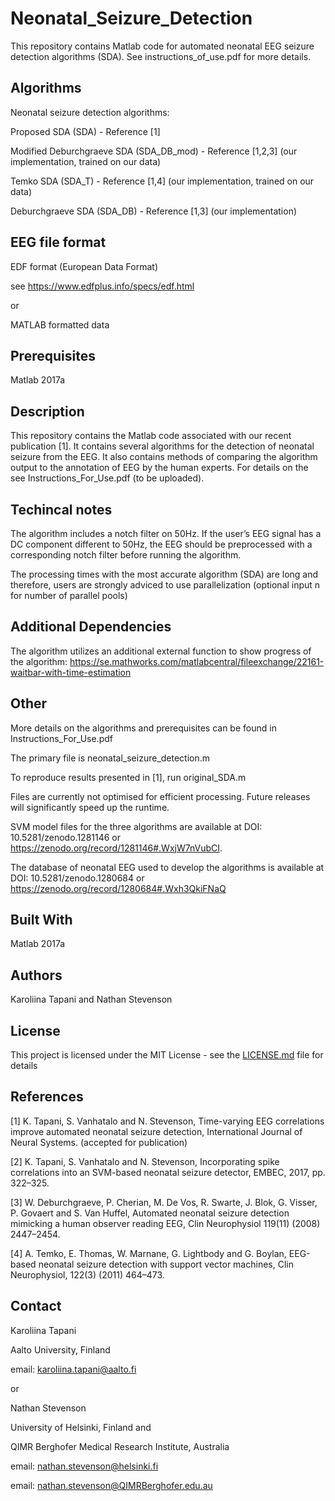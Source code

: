# Neonatal_Seizure_Detection

This repository contains Matlab code for automated neonatal EEG seizure detection algorithms (SDA). 
See instructions_of_use.pdf for more details.

## Algorithms

Neonatal seizure detection algorithms:

Proposed SDA (SDA) - Reference [1] 

Modified Deburchgraeve SDA (SDA_DB_mod) - Reference [1,2,3] (our implementation, trained on our data)

Temko SDA (SDA_T) - Reference [1,4] (our implementation, trained on our data)

Deburchgraeve SDA (SDA_DB) - Reference [1,3] (our implementation)


## EEG file format

EDF format (European Data Format)

see https://www.edfplus.info/specs/edf.html

or

MATLAB formatted data

## Prerequisites

Matlab 2017a

## Description 

This repository contains the Matlab code associated with our recent publication [1]. It contains several algorithms for the detection of neonatal seizure from the EEG. It also contains methods of comparing the algorithm output to the annotation of EEG by the human experts. For details on the see Instructions_For_Use.pdf (to be uploaded).

## Techincal notes

The algorithm includes a notch filter on 50Hz. If the user’s EEG signal has a DC component different to 50Hz, the EEG should be preprocessed with a corresponding notch filter before running the algorithm.

The processing times with the most accurate algorithm (SDA) are long and therefore, users are strongly adviced to use parallelization (optional input n for number of parallel pools)

## Additional Dependencies

The algorithm utilizes an additional external function to show progress of the algorithm:
https://se.mathworks.com/matlabcentral/fileexchange/22161-waitbar-with-time-estimation

## Other

More details on the algorithms and prerequisites can be found in Instructions_For_Use.pdf 

The primary file is neonatal_seizure_detection.m

To reproduce results presented in [1], run original_SDA.m

Files are currently not optimised for efficient processing. Future releases will significantly speed up the runtime.

SVM model files for the three algorithms are available at DOI: 10.5281/zenodo.1281146 or https://zenodo.org/record/1281146#.WxjW7nVubCI.

The database of neonatal EEG used to develop the algorithms is available at DOI: 10.5281/zenodo.1280684 or https://zenodo.org/record/1280684#.Wxh3QkiFNaQ

## Built With

Matlab 2017a

## Authors

Karoliina Tapani and Nathan Stevenson

## License

This project is licensed under the MIT License - see the [LICENSE.md](LICENSE.md) file for details

## References

[1] K. Tapani, S. Vanhatalo and N. Stevenson, Time-varying EEG correlations improve automated neonatal seizure detection, International Journal of Neural Systems. (accepted for publication) 

[2] K. Tapani, S. Vanhatalo and N. Stevenson, Incorporating spike correlations into an SVM-based neonatal seizure detector, EMBEC, 2017, pp. 322–325.

[3] W. Deburchgraeve, P. Cherian, M. De Vos, R. Swarte, J. Blok, G. Visser, P. Govaert and S. Van Huffel, Automated neonatal seizure detection mimicking a human observer reading EEG, Clin Neurophysiol 119(11) (2008) 2447–2454.

[4] A. Temko, E. Thomas, W. Marnane, G. Lightbody and G. Boylan, EEG-based neonatal seizure detection with support vector machines, Clin Neurophysiol, 122(3) (2011) 464–473.

## Contact

Karoliina Tapani

Aalto University, Finland

email: karoliina.tapani@aalto.fi

or

Nathan Stevenson

University of Helsinki, Finland and

QIMR Berghofer Medical Research Institute, Australia

email: nathan.stevenson@helsinki.fi

email: nathan.stevenson@QIMRBerghofer.edu.au

